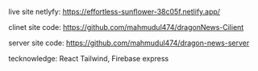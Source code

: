 live site netlyfy: https://effortless-sunflower-38c05f.netlify.app/


clinet site code: https://github.com/mahmudul474/dragonNews-Cilient

server site code: https://github.com/mahmudul474/dragon-news-server

tecknowledge: React Tailwind, Firebase   express
